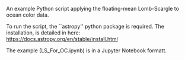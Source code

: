An example Python script applying the floating-mean Lomb-Scargle to ocean color data.

To run the script, the ``astropy'' python package is required. The installation, is detailed in here: 
https://docs.astropy.org/en/stable/install.html

The example (LS_For_OC.ipynb) is in a Jupyter Notebook formatt. 
